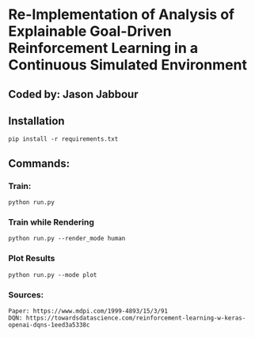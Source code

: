 # Re-Implementation of Analysis of Explainable Goal-Driven Reinforcement Learning in a Continuous Simulated Environment 
## Coded by: Jason Jabbour

## Installation 

    pip install -r requirements.txt

##  Commands:

###  Train: 

    python run.py

### Train while Rendering

    python run.py --render_mode human

### Plot Results

    python run.py --mode plot 

### Sources:

    Paper: https://www.mdpi.com/1999-4893/15/3/91
    DQN: https://towardsdatascience.com/reinforcement-learning-w-keras-openai-dqns-1eed3a5338c
